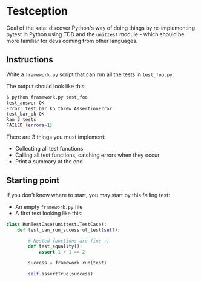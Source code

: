 # Testception

Goal of the kata: discover Python's way of doing things by re-implementing
pytest in Python using TDD and the `unittest` module - which should be
more familiar for devs coming from other languages.

## Instructions

Write a `framework.py` script that can run all the tests in `test_foo.py`:

The output should look like this:

```bash
$ python framework.py test_foo
test_answer OK
Error: test_bar_ko threw AssertionError
test_bar_ok OK
Ran 3 tests
FAILED (errors=1)
```

There are 3 things you must implement:

* Collecting all test functions
* Calling all test functions, catching errors when they occur
* Print a summary at the end

## Starting point

If you don't know where to start, you may start by this failing test:


* An empty `framework.py` file
* A first test looking like this:

```python
class RunTestCase(unittest.TestCase):
    def test_can_run_sucessful_test(self):

        # Nested functions are fine :)
        def test_equality():
            assert 1 + 1 == 2

        success = framework.run(test)

        self.assertTrue(success)
```


